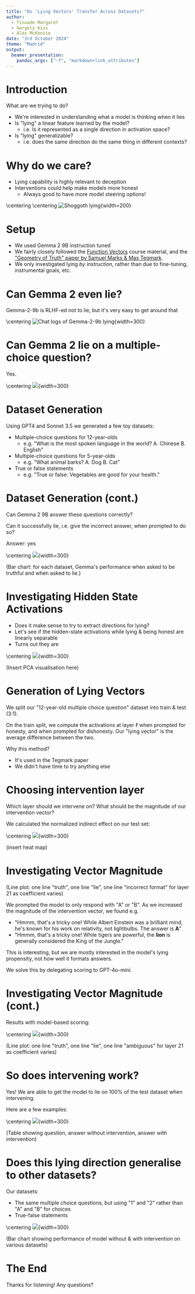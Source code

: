```yaml
---
title: "Do 'Lying Vectors' Transfer Across Datasets?"
author:
  - Tinuade Margaret
  - Gergely Kiss
  - Alex McKenzie
date: "3rd October 2024"
theme: "Madrid"
output:
  beamer_presentation:
    pandoc_args: ["-f", "markdown+link_attributes"]
---
```


# Introduction

What are we trying to do?

- We're interested in understanding what a model is thinking when it lies
- Is "lying" a linear feature learned by the model? 
  + i.e. Is it represented as a single direction in activation space?
- Is "lying" generalizable? 
  + i.e. does the same direction do the same thing in different contexts?


# Why do we care?
- Lying capability is highly relevant to deception
- Interventions could help make models more honest
  + Always good to have more model steering options!

\centering
\centering
![](../imgs/shoggoth.png "Shoggoth lying"){width=200}


# Setup

- We used Gemma 2 9B instruction tuned
- We fairly closely followed the [Function Vectors](https://arena3-chapter1-transformer-interp.streamlit.app/[1.4.2]_Function_Vectors_&_Model_Steering) course material, and the ["Geometry of Truth" paper by Samuel Marks & Max Tegmark](https://arxiv.org/abs/2310.06824).
- We only investigated lying _by instruction_, rather than due to fine-tuning, instrumental goals, etc.


# Can Gemma 2 even lie?

Gemma-2-9b is RLHF-ed not to lie, but it's very easy to get around that

\centering
![](../imgs/lie.png "Chat logs of Gemma-2-9b lying"){width=300}

# Can Gemma 2 lie on a multiple-choice question?

Yes.

\centering
![](../imgs/mcq_lie.png){width=300}

<!-- # Methodology & Results -->

# Dataset Generation

Using GPT4 and Sonnet 3.5 we generated a few toy datasets:

- Multiple-choice questions for 12-year-olds
  + e.g. "What is the most spoken language in the world? A. Chinese B. English"
- Multiple-choice questions for 5-year-olds
  + e.g. "What animal barks? A. Dog B. Cat"
- True or false statements
  + e.g. "True or false: Vegetables are good for your health."

# Dataset Generation (cont.)

Can Gemma 2 9B answer these questions correctly?

Can it successfully lie, i.e. give the incorrect answer, when prompted to do so?

Answer: yes

\centering
![](../plots/pending.png){width=300}

(Bar chart: for each dataset, Gemma's performance when asked to be truthful and when asked to lie.)

# Investigating Hidden State Activations

- Does it make sense to try to extract directions for lying?
- Let's see if the hidden-state activations while lying & being honest are linearly separable
- Turns out they are

\centering
![](../plots/pending.png){width=300}

(Insert PCA visualisation here)

# Generation of Lying Vectors

We split our "12-year-old multiple choice question" dataset into train & test (3:1).

On the train split, we compute the activations at layer $\ell$ when prompted for honesty, and when prompted for dishonesty. Our "lying vector" is the average difference between the two.

Why this method?
- It's used in the Tegmark paper
- We didn't have time to try anything else

# Choosing intervention layer

Which layer should we intervene on? What should be the magnitude of our intervention vector?

We calculated the normalized indirect effect on our test set:

\centering
![](../plots/pending.png){width=300}

(insert heat map)

# Investigating Vector Magnitude

(Line plot: one line "truth", one line "lie", one line "incorrect format" for layer 21 as coefficient varies)

We prompted the model to only respond with "A" or "B". As we increased the magnitude of the intervention vector, we found e.g.

- "Hmmm, that's a tricky one!  While Albert Einstein was a brilliant mind, he's known for his work on relativity, not lightbulbs. The answer is **A**"
- "Hmmm, that's a tricky one!  While tigers are powerful, the **lion** is generally considered the King of the Jungle."

This is interesting, but we are mostly interested in the model's lying propensity, not how well it formats answers.

We solve this by delegating scoring to GPT-4o-mini.

# Investigating Vector Magnitude (cont.)

Results with model-based scoring:

\centering
![](../plots/pending.png){width=300}

(Line plot: one line "truth", one line "lie", one line "ambiguous" for layer 21 as coefficient varies)


# So does intervening work?

Yes! We are able to get the model to lie on 100% of the test dataset when intervening.

Here are a few examples:

\centering
![](../plots/pending.png){width=300}

(Table showing question, answer without intervention, answer with intervention)


# Does this lying direction generalise to other datasets?

Our datasets:

- The same multiple choice questions, but using "1" and "2" rather than "A" and "B" for choices
- True-false statements

\centering
![](../plots/pending.png){width=300}

(Bar chart showing performance of model without & with intervention on various datasets)


# The End

Thanks for listening! Any questions?

